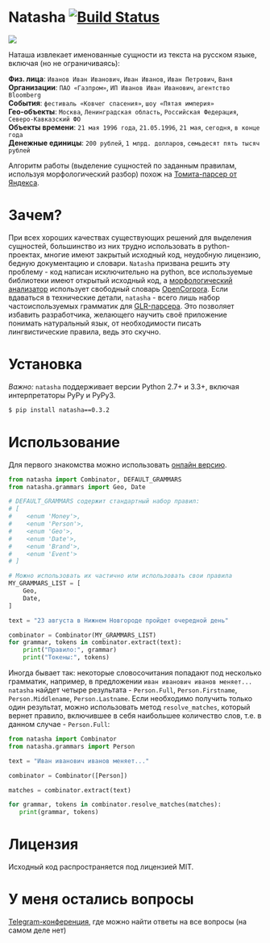 # Natasha [![Build Status](https://travis-ci.org/bureaucratic-labs/natasha.svg?branch=master)](https://travis-ci.org/bureaucratic-labs/natasha)

![](http://i.imgur.com/jQtaSTV.png)

Наташа извлекает именованные сущности из текста на русском языке, включая (но не ограничиваясь):

**Физ. лица**: `Иванов Иван Иванович`, `Иван Иванов`, `Иван Петрович`, `Ваня`  
**Организации**: `ПАО «Газпром»`, `ИП Иванов Иван Иванович`, `агентство Bloomberg`  
**События**: `фестиваль «Ковчег спасения»`, `шоу «Пятая империя»`  
**Гео-объекты**: `Москва`, `Ленинградская область`, `Российская Федерация`, `Северо-Кавказский ФО`  
**Объекты времени**: `21 мая 1996 года`, `21.05.1996`, `21 мая`, `сегодня`, `в конце года`  
**Денежные единицы**: `200 рублей`, `1 млрд. долларов`,  `семьдесят пять тысяч рублей`  

Алгоритм работы (выделение сущностей по заданным правилам, используя морфологический разбор) похож на [Томита-парсер от Яндекса](https://tech.yandex.ru/tomita/).

# Зачем?

При всех хороших качествах существующих решений для выделения сущностей, большинство из них трудно использовать в python-проектах, многие имеют закрытый исходный код, неудобную лицензию, бедную документацию и словари.
`Natasha` призвана решить эту проблему - код написан исключительно на python, все используемые библиотеки имеют открытый исходный код, а [морфологический анализатор](https://github.com/kmike/pymorphy2) использует свободный словарь [OpenCorpora](http://opencorpora.org/).
Если вдаваться в технические детали, `natasha` - всего лишь набор частоиспользуемых грамматик для [GLR-парсера](https://github.com/bureaucratic-labs/yargy). Это позволяет избавить разработчика, желающего научить своё приложение понимать натуральный язык, от необходимости писать лингвистические правила, ведь это скучно.

# Установка

*Важно:* `natasha` поддерживает версии Python 2.7+ и 3.3+, включая интерпретаторы PyPy и PyPy3.

```bash
$ pip install natasha==0.3.2
```

# Использование

Для первого знакомства можно использовать [онлайн версию](https://bureaucratic-labs.github.io/natasha/).

```python
from natasha import Combinator, DEFAULT_GRAMMARS
from natasha.grammars import Geo, Date

# DEFAULT_GRAMMARS содержит стандартный набор правил:
# [
#    <enum 'Money'>,
#    <enum 'Person'>,
#    <enum 'Geo'>,
#    <enum 'Date'>,
#    <enum 'Brand'>,
#    <enum 'Event'>
# ]

# Можно использовать их частично или использовать свои правила
MY_GRAMMARS_LIST = [
    Geo,
    Date,
]

text = "23 августа в Нижнем Новгороде пройдет очередной день"

combinator = Combinator(MY_GRAMMARS_LIST)
for grammar, tokens in combinator.extract(text):
    print("Правило:", grammar)
    print("Токены:", tokens)
```

Иногда бывает так: некоторые словосочитания попадают под несколько грамматик, например, в предложении `иван иванович иванов меняет...` `natasha` найдет четыре результата - `Person.Full`, `Person.Firstname`, `Person.Middlename`, `Person.Lastname`. Если необходимо получить только один результат, можно использовать метод `resolve_matches`, который вернет правило, включившее в себя наибольшее количество слов, т.е. в данном случае - `Person.Full`:

```python
from natasha import Combinator
from natasha.grammars import Person

text = "Иван иванович иванов меняет..."

combinator = Combinator([Person])

matches = combinator.extract(text)

for grammar, tokens in combinator.resolve_matches(matches):
   print(grammar, tokens)

```

# Лицензия

Исходный код распространяется под лицензией MIT.

# У меня остались вопросы
[Telegram-конференция](https://telegram.me/natural_language_processing), где можно найти ответы на все вопросы (на самом деле нет)


